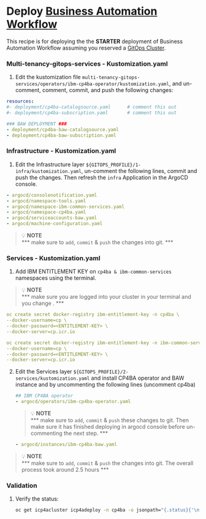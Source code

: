 # Deploy [Business Automation Workflow](https://www.ibm.com/products/business-automation-workflow?lnk=flatitem)

This recipe is for deploying the the **STARTER** deployment of Business Automation Workflow assuming you reserved a [GitOps Cluster](https://techzone.ibm.com/my/reservations/create/60e8aefaec55c60018933dd0).



### Multi-tenancy-gitops-services - Kustomization.yaml 
1. Edit the kustomization file `multi-tenancy-gitops-services/operators/ibm-cp4ba-operator/kustomization.yaml`, and un-comment, comment, commit, and push the following changes:

```yaml
resources:
#- deployment/cp4ba-catalogsource.yaml      # comment this out
#- deployment/cp4ba-subscription.yaml       # comment this out

### BAW DEPLOYMENT ###
- deployment/cp4ba-baw-catalogsource.yaml
- deployment/cp4ba-baw-subscription.yaml
```


### Infrastructure - Kustomization.yaml
1. Edit the Infrastructure layer `${GITOPS_PROFILE}/1-infra/kustomization.yaml`, un-comment the following lines, commit and push the changes. Then refresh the `infra` Application in the ArgoCD console.

```yaml
- argocd/consolenotification.yaml
- argocd/namespace-tools.yaml
- argocd/namespace-ibm-common-services.yaml
- argocd/namespace-cp4ba.yaml
- argocd/serviceaccounts-baw.yaml
- argocd/machine-configuration.yaml
```

>  💡 **NOTE**  
>  *** make sure to `add`, `commit` & `push` the changes into git. ***



### Services - Kustomization.yaml
1. Add IBM ENTITLEMENT KEY on `cp4ba & ibm-common-services` namespaces using the terminal. 

>  💡 **NOTE**  
>  *** make sure you are logged into your cluster in your terminal and you change <ENTITLEMENT-KEY>. ***

```yaml
oc create secret docker-registry ibm-entitlement-key -n cp4ba \
--docker-username=cp \
--docker-password=<ENTITLEMENT-KEY> \
--docker-server=cp.icr.io
```

```yaml
oc create secret docker-registry ibm-entitlement-key -n ibm-common-services \
--docker-username=cp \
--docker-password=<ENTITLEMENT-KEY> \
--docker-server=cp.icr.io
```

2. Edit the Services layer `${GITOPS_PROFILE}/2-services/kustomization.yaml` and install CP4BA operator and BAW instance and by uncommenting the following lines (uncomment cp4ba) 
   
    ```yaml
    ## IBM CP4BA operator
    - argocd/operators/ibm-cp4ba-operator.yaml
    ```
    >  💡 **NOTE**  
    >  *** make sure to `add`, `commit` & `push` these changes to git. Then make sure it has finished deploying in argocd console before un-commenting the next step. ***

    ```yaml
    - argocd/instances/ibm-cp4ba-baw.yaml
    ```
  >  💡 **NOTE**  
  > *** make sure to `add`, `commit` & `push` the changes into git. The overall process took around 2.5 hours ***


### Validation
1.  Verify the status:
    ```bash
    oc get icp4acluster icp4adeploy -n cp4ba -o jsonpath="{.status}{'\n'}" | jq
    ```
